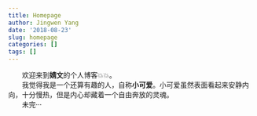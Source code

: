 ```yaml
---
title: Homepage
author: Jingwen Yang
date: '2018-08-23'
slug: homepage
categories: []
tags: []
---
```

&emsp;&emsp;欢迎来到**婧文**的个人博客:boom::boom:。</br> 
&emsp;&emsp;我觉得我是一个还算有趣的人，自称**小可爱**。小可爱虽然表面看起来安静内向，十分慢热，但是内心却藏着一个自由奔放的灵魂。</br>
&emsp;&emsp;未完···</br>